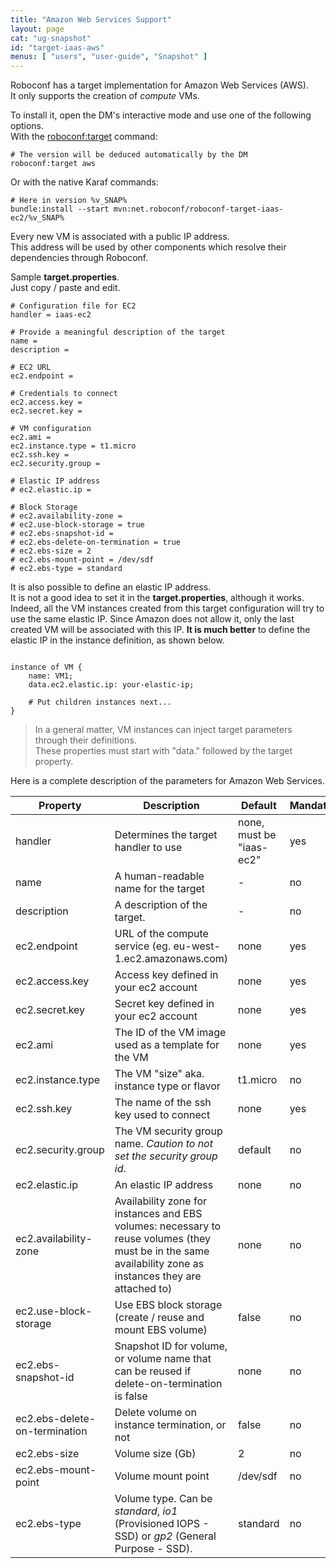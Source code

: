 ```yaml
---
title: "Amazon Web Services Support"
layout: page
cat: "ug-snapshot"
id: "target-iaas-aws"
menus: [ "users", "user-guide", "Snapshot" ]
---
```


Roboconf has a target implementation for Amazon Web Services (AWS).  
It only supports the creation of *compute* VMs.

To install it, open the DM's interactive mode and use one of the following options.  
With the [roboconf:target](karaf-commands-for-roboconf.html) command:

```properties
# The version will be deduced automatically by the DM
roboconf:target aws
```

Or with the native Karaf commands:

```properties
# Here in version %v_SNAP%
bundle:install --start mvn:net.roboconf/roboconf-target-iaas-ec2/%v_SNAP%
```

Every new VM is associated with a public IP address.  
This address will be used by other components which resolve their dependencies through Roboconf.

Sample **target.properties**.  
Just copy / paste and edit.

```properties
# Configuration file for EC2
handler = iaas-ec2

# Provide a meaningful description of the target
name = 
description = 

# EC2 URL
ec2.endpoint = 

# Credentials to connect
ec2.access.key = 
ec2.secret.key = 

# VM configuration
ec2.ami = 
ec2.instance.type = t1.micro
ec2.ssh.key = 
ec2.security.group =

# Elastic IP address
# ec2.elastic.ip =  

# Block Storage
# ec2.availability-zone = 
# ec2.use-block-storage = true
# ec2.ebs-snapshot-id = 
# ec2.ebs-delete-on-termination = true
# ec2.ebs-size = 2
# ec2.ebs-mount-point = /dev/sdf
# ec2.ebs-type = standard
```

It is also possible to define an elastic IP address.  
It is not a good idea to set it in the **target.properties**, although it works.
Indeed, all the VM instances created from this target configuration will try to use the same elastic IP.
Since Amazon does not allow it, only the last created VM will be associated with this IP. 
**It is much better** to define the elastic IP in the instance definition, as shown below.

<pre><code class="language-roboconf">
instance of VM {
	name: VM1;
	data.ec2.elastic.ip: your-elastic-ip;

	# Put children instances next...
}
</code></pre>

> In a general matter, VM instances can inject target parameters through their definitions.  
> These properties must start with "data." followed by the target property.

Here is a complete description of the parameters for Amazon Web Services.

| Property | Description | Default | Mandatory
| --- | --- | --- | --- |
| handler | Determines the target handler to use | none, must be "iaas-ec2" | yes |
| name | A human-readable name for the target | - | no |
| description | A description of the target. | - | no |
| ec2.endpoint | URL of the compute service (eg. eu-west-1.ec2.amazonaws.com)  | none | yes |
| ec2.access.key | Access key defined in your ec2 account | none | yes |
| ec2.secret.key | Secret key defined in your ec2 account | none | yes |
| ec2.ami | The ID of the VM image used as a template for the VM | none | yes |
| ec2.instance.type | The VM "size" aka. instance type or flavor | t1.micro | no |
| ec2.ssh.key | The name of the ssh key used to connect | none | yes |
| ec2.security.group | The VM security group name. *Caution to not set the security group id*. | default | no |
| ec2.elastic.ip | An elastic IP address | none | no |
| ec2.availability-zone | Availability zone for instances and EBS volumes: necessary to reuse volumes (they must be in the same availability zone as instances they are attached to) | none | no |
| ec2.use-block-storage | Use EBS block storage (create / reuse and mount EBS volume) | false | no |
| ec2.ebs-snapshot-id | Snapshot ID for volume, or volume name that can be reused if delete-on-termination is false | none | no |
| ec2.ebs-delete-on-termination | Delete volume on instance termination, or not | false | no |
| ec2.ebs-size | Volume size (Gb) | 2 | no |
| ec2.ebs-mount-point | Volume mount point | /dev/sdf | no |
| ec2.ebs-type | Volume type. Can be *standard*, *io1* (Provisioned IOPS - SSD) or *gp2* (General Purpose - SSD). | standard | no |
